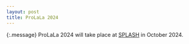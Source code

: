 ```yaml
---
layout: post
title: ProLaLa 2024
---
```


{:.message}
ProLaLa 2024 will take place at [SPLASH](https://2024.splashcon.org/) in October 2024.
